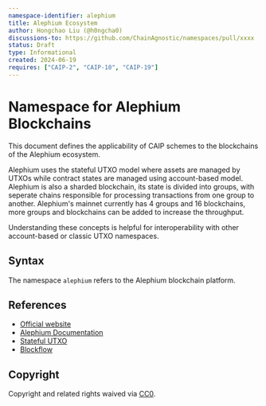 ```yaml
---
namespace-identifier: alephium
title: Alephium Ecosystem
author: Hongchao Liu (@h0ngcha0)
discussions-to: https://github.com/ChainAgnostic/namespaces/pull/xxxx
status: Draft
type: Informational
created: 2024-06-19
requires: ["CAIP-2", "CAIP-10", "CAIP-19"]
---
```


# Namespace for Alephium Blockchains

This document defines the applicability of CAIP schemes to the
blockchains of the Alephium ecosystem. 

Alephium uses the stateful UTXO model where assets are managed by
UTXOs while contract states are managed using account-based
model. Alephium is also a sharded blockchain, its state is divided
into groups, with seperate chains responsible for processing
transactions from one group to another. Alephium's mainnet currently
has 4 groups and 16 blockchains, more groups and blockchains can be
added to increase the throughput.

Understanding these concepts is helpful for interoperability with
other account-based or classic UTXO namespaces.

## Syntax

The namespace `alephium` refers to the Alephium blockchain platform.

## References

- [Official website](https://https://alephium.org/)
- [Alephium Documentation](https://docs.alephium.org/)
- [Stateful UTXO](https://medium.com/@alephium/an-introduction-to-the-stateful-utxo-model-8de3b0f76749)
- [Blockflow](https://medium.com/@alephium/an-introduction-to-blockflow-alephiums-sharding-algorithm-bbbf318c3402)

## Copyright

Copyright and related rights waived via [CC0](https://creativecommons.org/publicdomain/zero/1.0/).